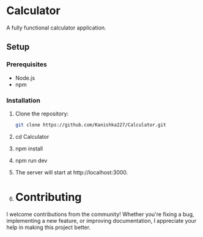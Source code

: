 # Calculator

A fully functional calculator application.

## Setup

### Prerequisites

- Node.js 
- npm 

### Installation

1. Clone the repository:
   ```sh
   git clone https://github.com/Kanishka227/Calculator.git
   
2. cd Calculator

3. npm install

4. npm run dev

5. The server will start at http://localhost:3000.

6. # Contributing

I welcome contributions from the community! Whether you're fixing a bug, implementing a new feature, or improving documentation, I appreciate your help in making this project better.
